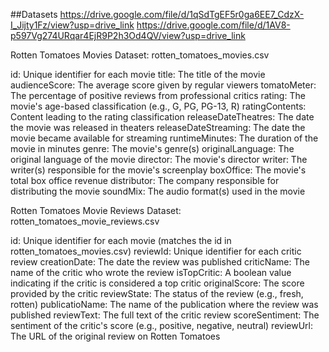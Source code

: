 ##Datasets
https://drive.google.com/file/d/1qSdTgEF5r0ga6EE7_CdzX-I_Jijty1Fz/view?usp=drive_link
https://drive.google.com/file/d/1AV8-p597Vg274URqar4EjR9P2h3Od4QV/view?usp=drive_link



Rotten Tomatoes Movies Dataset: rotten_tomatoes_movies.csv

id: Unique identifier for each movie
title: The title of the movie
audienceScore: The average score given by regular viewers
tomatoMeter: The percentage of positive reviews from professional critics
rating: The movie's age-based classification (e.g., G, PG, PG-13, R)
ratingContents: Content leading to the rating classification
releaseDateTheatres: The date the movie was released in theaters
releaseDateStreaming: The date the movie became available for streaming
runtimeMinutes: The duration of the movie in minutes
genre: The movie's genre(s)
originalLanguage: The original language of the movie
director: The movie's director
writer: The writer(s) responsible for the movie's screenplay
boxOffice: The movie's total box office revenue
distributor: The company responsible for distributing the movie
soundMix: The audio format(s) used in the movie


Rotten Tomatoes Movie Reviews Dataset: rotten_tomatoes_movie_reviews.csv

id: Unique identifier for each movie (matches the id in rotten_tomatoes_movies.csv)
reviewId: Unique identifier for each critic review
creationDate: The date the review was published
criticName: The name of the critic who wrote the review
isTopCritic: A boolean value indicating if the critic is considered a top critic
originalScore: The score provided by the critic
reviewState: The status of the review (e.g., fresh, rotten)
publicatioName: The name of the publication where the review was published
reviewText: The full text of the critic review
scoreSentiment: The sentiment of the critic's score (e.g., positive, negative, neutral)
reviewUrl: The URL of the original review on Rotten Tomatoes

